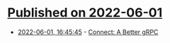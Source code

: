 # [Published on 2022-06-01](index.md)

* [2022-06-01, 16:45:45](https://news.ycombinator.com/item?id=31584555) - [Connect: A Better gRPC](https://buf.build/blog/connect-a-better-grpc)

